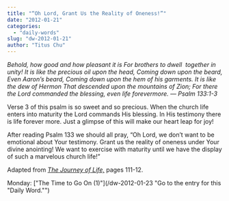 ```yaml
---
title: "“Oh Lord, Grant Us the Reality of Oneness!”"
date: "2012-01-21"
categories: 
  - "daily-words"
slug: "dw-2012-01-21"
author: "Titus Chu"
---
```


_Behold, how good and how pleasant it is For brothers to dwell  together in unity!_ _It is like the precious oil upon the head, Coming down upon the beard, Even Aaron’s beard, Coming down upon the hem of his garments. It is like the dew of Hermon That descended upon the mountains of Zion; For there the Lord commanded the blessing, even life forevermore. — Psalm 133:1-3_

Verse 3 of this psalm is so sweet and so precious. When the church life enters into maturity the Lord commands His blessing. In His testimony there is life forever more. Just a glimpse of this will make our heart leap for joy!

After reading Psalm 133 we should all pray, “Oh Lord, we don’t want to be emotional about Your testimony. Grant us the reality of oneness under Your divine anointing! We want to exercise with maturity until we have the display of such a marvelous church life!”

Adapted from _[The Journey of Life,](/book-journey "Go to the listing for this book.")_ pages 111-12.

Monday: ["The Time to Go On (1)"](/dw-2012-01-23 "Go to the entry for this "Daily Word."")
